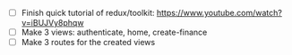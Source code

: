 - [ ] Finish quick tutorial of redux/toolkit: https://www.youtube.com/watch?v=iBUJVy8phqw
- [ ] Make 3 views: authenticate, home, create-finance 
- [ ] Make 3 routes for the created views
